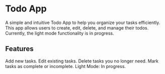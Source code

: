 # Todo App

A simple and intuitive Todo App to help you organize your tasks efficiently. This app allows users to create, edit, delete, and manage their todos. Currently, the light mode functionality is in progress.

## Features

Add new tasks.
Edit existing tasks.
Delete tasks you no longer need.
Mark tasks as complete or incomplete.
Light Mode: In progress.
